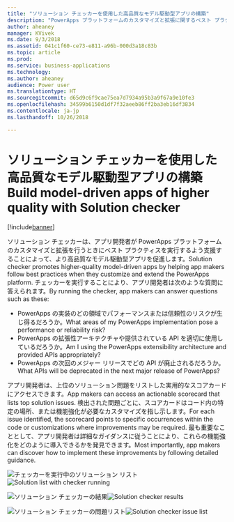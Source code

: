 ```yaml
---
title: "ソリューション チェッカーを使用した高品質なモデル駆動型アプリの構築"
description: "PowerApps プラットフォームのカスタマイズと拡張に関するベスト プラクティスを実行します"
author: aheaney
manager: KVivek
ms.date: 9/3/2018
ms.assetid: 041c1f60-ce73-e811-a96b-000d3a18c83b
ms.topic: article
ms.prod: 
ms.service: business-applications
ms.technology: 
ms.author: aheaney
audience: Power user
ms.translationtype: HT
ms.sourcegitcommit: d65d9c6f9cae75ea7d7934a95b3a9f67a9e10fe3
ms.openlocfilehash: 34599b6150d1df7f32aeeb86ff2ba3eb16df3834
ms.contentlocale: ja-jp
ms.lasthandoff: 10/26/2018

---
```

# <a name="build-model-driven-apps-of-higher-quality-with-solution-checker"></a><span data-ttu-id="fdfdf-103">ソリューション チェッカーを使用した高品質なモデル駆動型アプリの構築</span><span class="sxs-lookup"><span data-stu-id="fdfdf-103">Build model-driven apps of higher quality with Solution checker</span></span>


[!include[banner](../../includes/banner.md)]

<span data-ttu-id="fdfdf-104">ソリューション チェッカーは、アプリ開発者が PowerApps プラットフォームのカスタマイズと拡張を行うときにベスト プラクティスを実行するよう支援することによって、より高品質なモデル駆動型アプリを促進します。</span><span class="sxs-lookup"><span data-stu-id="fdfdf-104">Solution checker promotes higher-quality model-driven apps by helping app makers follow best practices when they customize and extend the PowerApps platform.</span></span> <span data-ttu-id="fdfdf-105">チェッカーを実行することにより、アプリ開発者は次のような質問に答えられます。</span><span class="sxs-lookup"><span data-stu-id="fdfdf-105">By running the checker, app makers can answer questions such as these:</span></span>

- <span data-ttu-id="fdfdf-106">PowerApps の実装のどの領域でパフォーマンスまたは信頼性のリスクが生じ得るだろうか。</span><span class="sxs-lookup"><span data-stu-id="fdfdf-106">What areas of my PowerApps implementation pose a performance or reliability risk?</span></span>
- <span data-ttu-id="fdfdf-107">PowerApps の拡張性アーキテクチャや提供されている API を適切に使用しているだろうか。</span><span class="sxs-lookup"><span data-stu-id="fdfdf-107">Am I using the PowerApps extensibility architecture and provided APIs appropriately?</span></span>
- <span data-ttu-id="fdfdf-108">PowerApps の次回のメジャー リリースでどの API が廃止されるだろうか。</span><span class="sxs-lookup"><span data-stu-id="fdfdf-108">What APIs will be deprecated in the next major release of PowerApps?</span></span>
 
<span data-ttu-id="fdfdf-109">アプリ開発者は、上位のソリューション問題をリストした実用的なスコアカードにアクセスできます。</span><span class="sxs-lookup"><span data-stu-id="fdfdf-109">App makers can access an actionable scorecard that lists top solution issues.</span></span> <span data-ttu-id="fdfdf-110">検出された問題ごとに、スコアカードはコード内の特定の場所、または機能強化が必要なカスタマイズを指し示します。</span><span class="sxs-lookup"><span data-stu-id="fdfdf-110">For each issue identified, the scorecard points to specific occurrences within the code or customizations where improvements may be required.</span></span> <span data-ttu-id="fdfdf-111">最も重要なこととして、アプリ開発者は詳細なガイダンスに従うことにより、これらの機能強化をどのように導入できるかを発見できます。</span><span class="sxs-lookup"><span data-stu-id="fdfdf-111">Most importantly, app makers can discover how to implement these improvements by following detailed guidance.</span></span>

<span data-ttu-id="fdfdf-112">![チェッカーを実行中のソリューション リスト](media/01_SolutionList.jpg "ソリューション チェッカーを実行中")</span><span class="sxs-lookup"><span data-stu-id="fdfdf-112">![Solution list with checker running](media/01_SolutionList.jpg "Solution checker running")</span></span>

<span data-ttu-id="fdfdf-113">![ソリューション チェッカーの結果](media/02_Summary.jpg "ソリューション チェッカーの結果")</span><span class="sxs-lookup"><span data-stu-id="fdfdf-113">![Solution checker results](media/02_Summary.jpg "Solution checker results")</span></span>

<span data-ttu-id="fdfdf-114">![ソリューション チェッカーの問題リスト](media/03_IssueList.jpg "ソリューション チェッカーの問題リスト")</span><span class="sxs-lookup"><span data-stu-id="fdfdf-114">![Solution checker issue list](media/03_IssueList.jpg "Solution checker issue list")</span></span>


